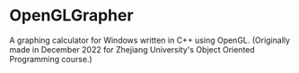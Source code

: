 # OpenGLGrapher
 A graphing calculator for Windows written in C++ using OpenGL. (Originally made in December 2022 for Zhejiang University's Object Oriented Programming course.)
